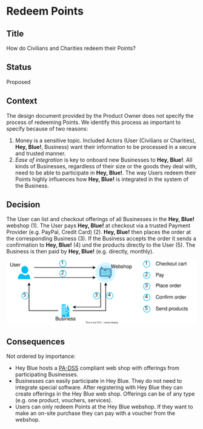 # Redeem Points

## Title
How do Civilians and Charities redeem their Points?

## Status
Proposed

## Context
The design document provided by the Product Owner does not specify the process of redeeming Points. We identify this process as important to specify because of two reasons:
1) Money is a sensitive topic. Included Actors (User (Civilians or Charities), **Hey, Blue!**, Business) want their information to be processed in a secure and trusted manner.
2) *Ease of integration* is key to onboard new Businesses to **Hey, Blue!**. All kinds of Businesses, regardless of their size or the goods they deal with, need to be able to participate in **Hey, Blue!**. The way Users redeem their Points highly influences how **Hey, Blue!** is integrated in the system of the Business.

## Decision
The User can list and checkout offerings of all Businesses in the **Hey, Blue!** webshop (1). The User pays **Hey, Blue!** at checkout via a trusted Payment Provider (e.g. PayPal, Credit Card) (2). **Hey, Blue!** then places the order at the corresponding Business (3). If the Business accepts the order it sends a confirmation to **Hey, Blue!** (4) und the products directly to the User (5). The Business is then paid by **Hey, Blue!** (e.g. directly, monthly).

![](../resources/hey-blue-redeem-points-modelling.drawio.svg)

## Consequences
Not ordered by importance:
- Hey Blue hosts a [PA-DSS](https://listings.pcisecuritystandards.org/minisite/en/docs/PA-DSS_v3.pdf) compliant web shop with offerings from participating Businesses.
- Businesses can easily participate in Hey Blue. They do not need to integrate special software. After registering with Hey Blue they can create offerings in the Hey Blue web shop. Offerings can be of any type (e.g. one product, vouchers, services).
- Users can only redeem Points at the Hey Blue webshop. If they want to make an on-site purchase they can pay with a voucher from the webshop.